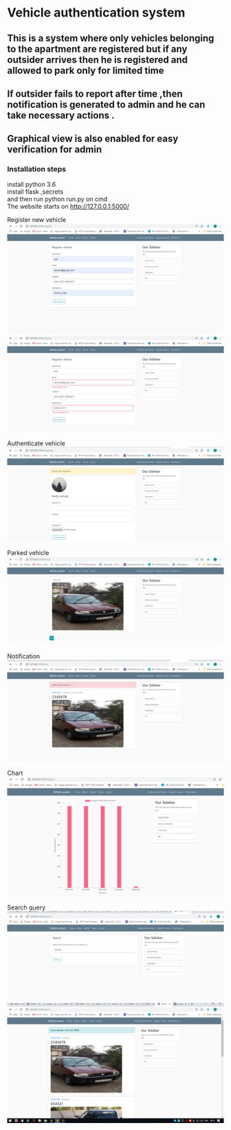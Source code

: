 # Vehicle authentication system
## This is a system where only vehicles belonging to the apartment are registered but if any outsider arrives then he is registered and allowed to park only for limited time
## If outsider fails to report after time ,then notification is generated to admin and he can take necessary actions .
## Graphical view is also enabled for easy verification for admin

### Installation steps

install python 3.6  
install flask ,secrets  
and then run python run.py on cmd  
The website starts on http://127.0.0.1:5000/  
    
Register new vehicle    
<img src="images/1.PNG" alt="My cool logo"/>    
<img src="images/2.PNG" alt="My cool logo"/>        
      
Authenticate vehicle      
<img src="images/4.PNG" alt="My cool logo"/>      
    
Parked vehicle      
<img src="images/3.PNG" alt="My cool logo"/>         
     
Notification       
<img src="images/5.PNG" alt="My cool logo"/>          
     
Chart
<img src="images/13.PNG" alt="My cool logo"/>          
       
Search query
<img src="images/10.PNG" alt="My cool logo"/>       
<img src="images/12.PNG" alt="My cool logo"/>       

